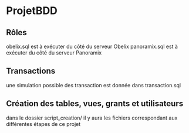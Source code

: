 # ProjetBDD

## Rôles
obelix.sql est à exécuter du côté du serveur Obelix
panoramix.sql est à exécuter du côté du serveur Panoramix

## Transactions
une simulation possible des transaction est donnée dans transaction.sql

## Création des tables, vues, grants et utilisateurs
dans le dossier script_creation/ il y aura les fichiers correspondant aux différentes étapes de ce projet